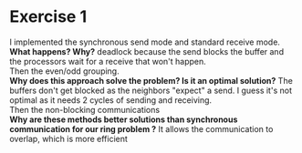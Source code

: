 # Exercise 1
I implemented the synchronous send mode and standard receive mode. <br />
**What happens? Why?** deadlock because the send blocks the buffer and the processors wait for a receive that won't happen. <br />
Then the even/odd grouping. <br />
**Why does this approach solve the problem? Is it an optimal solution?** The buffers don't get blocked as the neighbors "expect" a send. I guess it's not optimal as it needs 2 cycles of sending and receiving. <br />
Then the non-blocking communications <br />
**Why are these methods better solutions than synchronous communication for our ring
problem ?** It allows the communication to overlap, which is more efficient


